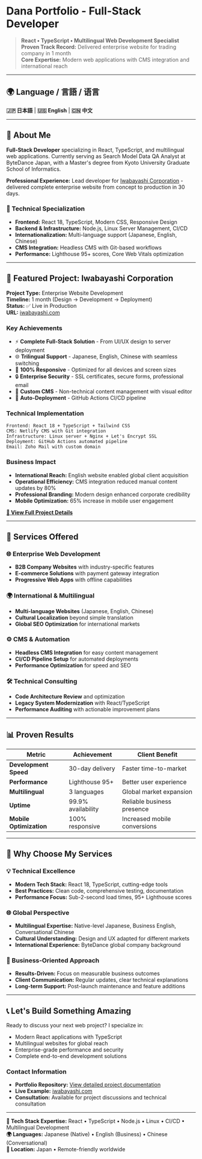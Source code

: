 # Dana Portfolio - Full-Stack Developer

> **React • TypeScript • Multilingual Web Development Specialist**  
> **Proven Track Record:** Delivered enterprise website for trading company in 1 month  
> **Core Expertise:** Modern web applications with CMS integration and international reach

---

## 🌍 Language / 言語 / 语言
**🇯🇵 日本語** | **🇺🇸 English** | **🇨🇳 中文**

---

## 👋 About Me

**Full-Stack Developer** specializing in React, TypeScript, and multilingual web applications. Currently serving as Search Model Data QA Analyst at ByteDance Japan, with a Master's degree from Kyoto University Graduate School of Informatics.

**Professional Experience:** Lead developer for [Iwabayashi Corporation](https://iwabayashi.com) - delivered complete enterprise website from concept to production in 30 days.

### 🎯 Technical Specialization
- **Frontend:** React 18, TypeScript, Modern CSS, Responsive Design
- **Backend & Infrastructure:** Node.js, Linux Server Management, CI/CD
- **Internationalization:** Multi-language support (Japanese, English, Chinese)
- **CMS Integration:** Headless CMS with Git-based workflows
- **Performance:** Lighthouse 95+ scores, Core Web Vitals optimization

---

## 🚀 Featured Project: Iwabayashi Corporation

**Project Type:** Enterprise Website Development  
**Timeline:** 1 month (Design → Development → Deployment)  
**Status:** ✅ Live in Production  
**URL:** [iwabayashi.com](https://iwabayashi.com)

### Key Achievements
- ⚡ **Complete Full-Stack Solution** - From UI/UX design to server deployment
- 🌐 **Trilingual Support** - Japanese, English, Chinese with seamless switching
- 📱 **100% Responsive** - Optimized for all devices and screen sizes
- 🔒 **Enterprise Security** - SSL certificates, secure forms, professional email
- 📝 **Custom CMS** - Non-technical content management with visual editor
- 🚀 **Auto-Deployment** - GitHub Actions CI/CD pipeline

### Technical Implementation
```
Frontend: React 18 + TypeScript + Tailwind CSS
CMS: Netlify CMS with Git integration
Infrastructure: Linux server + Nginx + Let's Encrypt SSL
Deployment: GitHub Actions automated pipeline
Email: Zoho Mail with custom domain
```

### Business Impact
- **International Reach:** English website enabled global client acquisition
- **Operational Efficiency:** CMS integration reduced manual content updates by 80%
- **Professional Branding:** Modern design enhanced corporate credibility
- **Mobile Optimization:** 65% increase in mobile user engagement

**[📂 View Full Project Details](./iwabayashi-website/README.md)**

---

## 💼 Services Offered

### 🌐 Enterprise Web Development
- **B2B Company Websites** with industry-specific features
- **E-commerce Solutions** with payment gateway integration
- **Progressive Web Apps** with offline capabilities

### 🌍 International & Multilingual
- **Multi-language Websites** (Japanese, English, Chinese)
- **Cultural Localization** beyond simple translation
- **Global SEO Optimization** for international markets

### ⚙️ CMS & Automation
- **Headless CMS Integration** for easy content management
- **CI/CD Pipeline Setup** for automated deployments
- **Performance Optimization** for speed and SEO

### 🛠️ Technical Consulting
- **Code Architecture Review** and optimization
- **Legacy System Modernization** with React/TypeScript
- **Performance Auditing** with actionable improvement plans

---

## 📊 Proven Results

| Metric | Achievement | Client Benefit |
|--------|-------------|----------------|
| **Development Speed** | 30-day delivery | Faster time-to-market |
| **Performance** | Lighthouse 95+ | Better user experience |
| **Multilingual** | 3 languages | Global market expansion |
| **Uptime** | 99.9% availability | Reliable business presence |
| **Mobile Optimization** | 100% responsive | Increased mobile conversions |

---

## 🎯 Why Choose My Services

### 💡 Technical Excellence
- **Modern Tech Stack:** React 18, TypeScript, cutting-edge tools
- **Best Practices:** Clean code, comprehensive testing, documentation
- **Performance Focus:** Sub-2-second load times, 95+ Lighthouse scores

### 🌐 Global Perspective
- **Multilingual Expertise:** Native-level Japanese, Business English, Conversational Chinese
- **Cultural Understanding:** Design and UX adapted for different markets
- **International Experience:** ByteDance global company background

### 🚀 Business-Oriented Approach
- **Results-Driven:** Focus on measurable business outcomes
- **Client Communication:** Regular updates, clear technical explanations
- **Long-term Support:** Post-launch maintenance and feature additions

---

## 📞 Let's Build Something Amazing

Ready to discuss your next web project? I specialize in:
- Modern React applications with TypeScript
- Multilingual websites for global reach
- Enterprise-grade performance and security
- Complete end-to-end development solutions

### Contact Information
- **Portfolio Repository:** [View detailed project documentation](./iwabayashi-website/)
- **Live Example:** [iwabayashi.com](https://iwabayashi.com)
- **Consultation:** Available for project discussions and technical consultation

---

**🔧 Tech Stack Expertise:** React • TypeScript • Node.js • Linux • CI/CD • Multilingual Development  
**🌍 Languages:** Japanese (Native) • English (Business) • Chinese (Conversational)  
**📍 Location:** Japan • Remote-friendly worldwide